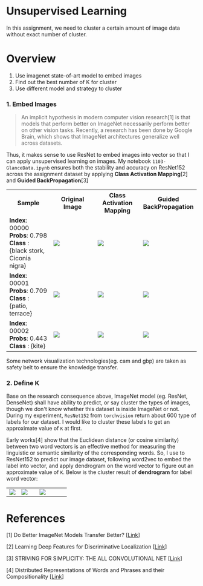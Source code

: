 # Unsupervised Learning

In this assignment, we need to cluster a certain amount of image data without exact number of cluster.


# Overview
1. Use imagenet state-of-art model to embed images
2. Find out the best number of K for cluster
3. Use different model and strategy to cluster

### 1. Embed Images
> An implicit hypothesis in modern computer vision research[1] is that models that perform better on ImageNet necessarily perform better on other vision tasks. 
Recently, a research has been done by Google Brain, which shows that ImageNet architectures generalize well across datasets. 

Thus, it makes sense to use ResNet to embed images into vector so that I can apply unsupervised learning on images. My notebook `1103-GlanceData.ipynb` ensures both the stability and accuracy on ResNet152 across the assignment dataset by applying **Class Activation Mapping**[2] and **Guided BackPropagation**[3]

<table border=0 >
    <tbody>
        <tr>
            <th align="center" valign="center">  <b>Sample</b> </td>
            <th align="center" valign="center"> <b>Original Image</b></td>
            <th align="center" valign="center"> <b>Class Activation Mapping</b></td>
            <th align="center" valign="center"> <b>Guided BackPropagation</b></td>
        </tr>
        <tr>
            <td align="left" valign="center" width="25%">  <b>Index</b>: 00000 <br />   <b>Probs</b>: 0.798<br />   <b>Class </b>: {black stork, Ciconia nigra}  </td>
            <td width="25%"> <img src="https://github.com/sysu-zjw/MSBD-2018Fall/blob/master/img/5002A3_00000.jpg"> </td>
            <td width="25%"> <img src="https://github.com/sysu-zjw/MSBD-2018Fall/blob/master/img/5002A3_00000_cam.png"> </td>
            <td width="25%"> <img src="https://github.com/sysu-zjw/MSBD-2018Fall/blob/master/img/5002A3_00000_gbp.png"> </td>
        </tr>
        <tr>
            <td align="left" valign="center" width="25%">  <b>Index</b>: 00001 <br />   <b>Probs</b>: 0.709<br />   <b>Class </b>: {patio, terrace}  </td>
            <td width="25%"> <img src="https://github.com/sysu-zjw/MSBD-2018Fall/blob/master/img/5002A3_00001.jpg"> </td>
            <td width="25%"> <img src="https://github.com/sysu-zjw/MSBD-2018Fall/blob/master/img/5002A3_00001_cam.png"> </td>
            <td width="25%"> <img src="https://github.com/sysu-zjw/MSBD-2018Fall/blob/master/img/5002A3_00001_gbp.png"> </td>
        </tr>
        <tr>
            <td align="left" valign="center" width="25%">  <b>Index</b>: 00002 <br />   <b>Probs</b>: 0.443<br />   <b>Class </b>: {kite}  </td>
            <td width="25%"> <img src="https://github.com/sysu-zjw/MSBD-2018Fall/blob/master/img/5002A3_00002.jpg"> </td>
            <td width="25%"> <img src="https://github.com/sysu-zjw/MSBD-2018Fall/blob/master/img/5002A3_00002_cam.png"> </td>
            <td width="25%"> <img src="https://github.com/sysu-zjw/MSBD-2018Fall/blob/master/img/5002A3_00002_gbp.png"> </td>
        </tr>
    </tbody>
</table>



Some network visualization technologies(eg. cam and gbp) are taken as safety belt to ensure the knowledge transfer.



### 2. Define K
Base on the research consequence above, ImageNet model (eg. ResNet, DenseNet) shall have ability to predict, or say cluster the types of images, though we don't know whether this dataset is inside ImageNet or not. During my experiment, `ResNet152` from `torchvision` return about 600 type of labels for our dataset. I would like to cluster these labels to get an approximate value of `K` at first.

Early works[4] show that the Euclidean distance (or cosine similarity) between two word vectors is an effective method for measuring the linguistic or semantic similarity of the corresponding words. So, I use to ResNet152 to predict our image dataset, following word2vec to embed the label into vector, and apply dendrogram on the word vector to figure out an approximate value of `K`. Below is the cluster result of **dendrogram** for label word vector: 

<table border=0 >
    <tbody>
        <tr>
            <td width="20%" > <img src="https://github.com/sysu-zjw/MSBD-2018Fall/blob/master/img/5002A3_Dendrogram500.png"> </td>
            <td width="30%"> <img src="https://github.com/sysu-zjw/MSBD-2018Fall/blob/master/img/5002A3_Dendrogram200.png"> </td>
            <td width="50%"> <img src="https://github.com/sysu-zjw/MSBD-2018Fall/blob/master/img/5002A3_Dendrogram100.png"> </td>
        </tr>
    </tbody>
</table>



# References

[1] Do Better ImageNet Models Transfer Better? [[Link](https://arxiv.org/pdf/1805.08974.pdf)]

[2] Learning Deep Features for Discriminative Localization [[Link](https://arxiv.org/pdf/1512.04150.pdf)]

[3] STRIVING FOR SIMPLICITY: THE ALL CONVOLUTIONAL NET [[Link](https://arxiv.org/pdf/1412.6806.pdf)]

[4] Distributed Representations of Words and Phrases and their Compositionality [[Link](http://papers.nips.cc/paper/5021-distributed-representations-of-words-and-phrases-and-their-compositionality.pdf)]